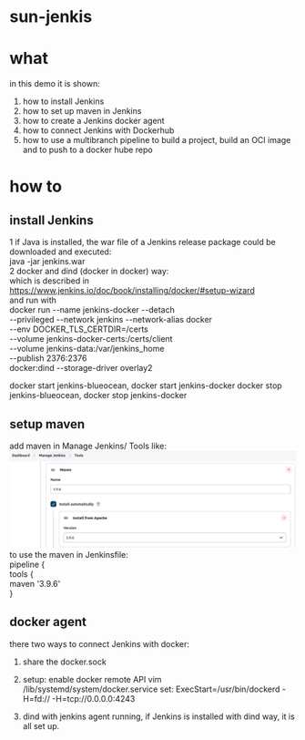 # sun-jenkis
# what
in this demo it is shown:  
1. how to install Jenkins  
2. how to set up maven in Jenkins  
1. how to create a Jenkins docker agent  
1. how to connect Jenkins with Dockerhub  
1. how to use a multibranch pipeline to build a project, build an OCI image and to push to a docker hube repo  

# how to
## install Jenkins
1 if Java is installed, the war file of a Jenkins release package could be downloaded and executed:  
java -jar jenkins.war  
2 docker and dind (docker in docker) way:  
which is described in https://www.jenkins.io/doc/book/installing/docker/#setup-wizard  
and run with  
docker run --name jenkins-docker --detach  
--privileged --network jenkins --network-alias docker  
--env DOCKER_TLS_CERTDIR=/certs  
--volume jenkins-docker-certs:/certs/client  
--volume jenkins-data:/var/jenkins_home  
--publish 2376:2376  
docker:dind --storage-driver overlay2    

docker start jenkins-blueocean, docker start jenkins-docker
docker stop jenkins-blueocean, docker stop jenkins-docker

## setup maven
add maven in Manage Jenkins/ Tools like:  
![maven](/img/maven.png)  
to use the maven in Jenkinsfile:  
pipeline {  
    tools {  
        maven '3.9.6'  
    }   

## docker agent 
there two ways to connect Jenkins with docker:  
1. share the docker.sock
2. setup:
enable docker remote API
vim /lib/systemd/system/docker.service
set:
ExecStart=/usr/bin/dockerd -H=fd:// -H=tcp://0.0.0.0:4243   

3. dind with jenkins agent running, if Jenkins is installed with dind way, it is all set up.  


